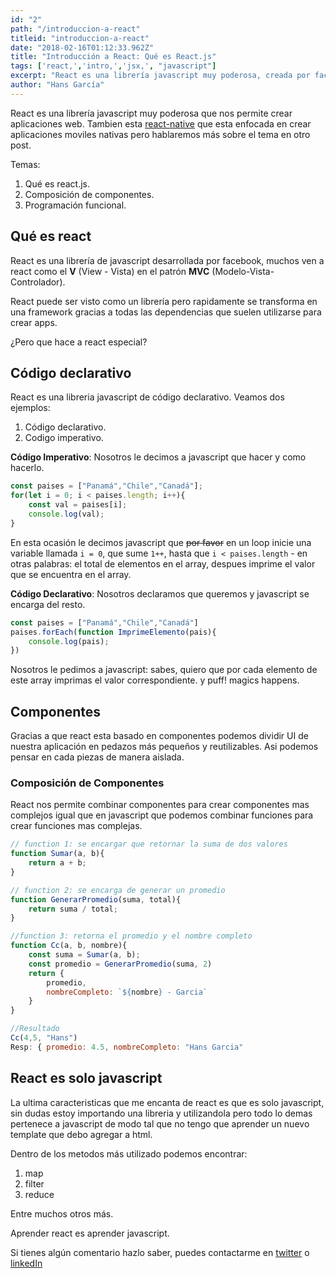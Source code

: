 ```yaml
---
id: "2"
path: "/introduccion-a-react"
titleid: "introduccion-a-react"
date: "2018-02-16T01:12:33.962Z"
title: "Introducción a React: Qué es React.js"
tags: ['react,','intro,','jsx,', "javascript"]
excerpt: "React es una librería javascript muy poderosa, creada por facebooks que nos permite crear aplicaciones web..."
author: "Hans García"
---
```


React es una librería javascript muy poderosa que nos permite crear aplicaciones web. Tambien esta [react-native](https://facebook.github.io/react-native/) que esta enfocada en crear aplicaciones moviles nativas pero hablaremos más sobre el tema en otro post.

Temas:

1. Qué es react.js.
2. Composición de componentes.
3. Programación funcional.


## Qué es react

React es una librería de javascript desarrollada por facebook, muchos ven a react como el **V** (View - Vista) en el patrón **MVC** (Modelo-Vista-Controlador).

React puede ser visto como un librería pero rapidamente se transforma en una framework gracias a todas las dependencias que suelen utilizarse para crear apps.

¿Pero que hace a react especial?

## Código declarativo

React es una libreria javascript de código declarativo.
Veamos dos ejemplos:

1. Código declarativo.
2. Codigo imperativo.

**Código Imperativo**: Nosotros le decimos a javascript que hacer y como hacerlo.

```javascript
const paises = ["Panamá","Chile","Canadá"];
for(let i = 0; i < paises.length; i++){
    const val = paises[i];
    console.log(val);
}
```

En esta ocasión le decimos javascript que ~~por favor~~ en un loop inicie una variable llamada `i = 0`, que sume `1++`, hasta que `i < paises.length` - en otras palabras: el total de elementos en el array,
despues imprime el valor que se encuentra en el array.


**Código Declarativo**: Nosotros declaramos que queremos y javascript se encarga del resto.

```javascript
const paises = ["Panamá","Chile","Canadá"]
paises.forEach(function ImprimeElemento(pais){
    console.log(pais);
})
```

Nosotros le pedimos a javascript: sabes, quiero que por cada elemento de este array imprimas el valor correspondiente. y puff! magics happens.

## Componentes

Gracias a que react esta basado en componentes podemos dividir UI de nuestra aplicación en pedazos más pequeños y reutilizables. Asi podemos pensar en cada piezas de manera aislada.

### Composición de Componentes

React nos permite combinar componentes para crear componentes mas complejos igual que en javascript que podemos combinar funciones para crear funciones mas complejas.


```javascript
// function 1: se encargar que retornar la suma de dos valores
function Sumar(a, b){
    return a + b;
}

// function 2: se encarga de generar un promedio
function GenerarPromedio(suma, total){
    return suma / total;
}

//function 3: retorna el promedio y el nombre completo
function Cc(a, b, nombre){
    const suma = Sumar(a, b);
    const promedio = GenerarPromedio(suma, 2)
    return {
        promedio,
        nombreCompleto: `${nombre} - Garcia`
    }
}

//Resultado
Cc(4,5, "Hans")
Resp: { promedio: 4.5, nombreCompleto: "Hans Garcia"

```

## React es solo javascript
La ultima caracteristicas que me encanta de react es que es solo javascript, sin dudas estoy importando una libreria y utilizandola pero todo lo demas pertenece a javascript de modo tal que no tengo que aprender un nuevo template que debo agregar a html. 

Dentro de los metodos más utilizado podemos encontrar:

1. map
2. filter
3. reduce

Entre muchos otros más.

Aprender react es aprender javascript.


Si tienes algún comentario hazlo saber, puedes contactarme en [twitter](https://twitter.com/HansLGarcia) o [linkedIn](https://www.linkedin.com/in/hansgarcia/)